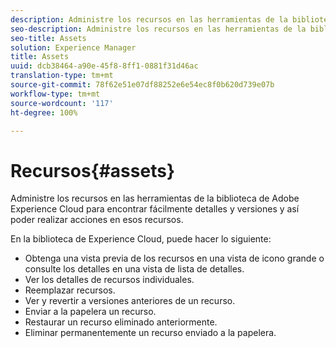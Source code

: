 ```yaml
---
description: Administre los recursos en las herramientas de la biblioteca de Adobe Experience Cloud para encontrar fácilmente detalles y versiones y así poder realizar acciones en esos recursos.
seo-description: Administre los recursos en las herramientas de la biblioteca de Adobe Experience Cloud para encontrar fácilmente detalles y versiones y así poder realizar acciones en esos recursos.
seo-title: Assets
solution: Experience Manager
title: Assets
uuid: dcb38464-a90e-45f8-8ff1-0881f31d46ac
translation-type: tm+mt
source-git-commit: 78f62e51e07df88252e6e54ec8f0b620d739e07b
workflow-type: tm+mt
source-wordcount: '117'
ht-degree: 100%

---
```



# Recursos{#assets}

Administre los recursos en las herramientas de la biblioteca de Adobe Experience Cloud para encontrar fácilmente detalles y versiones y así poder realizar acciones en esos recursos.

En la biblioteca de Experience Cloud, puede hacer lo siguiente:

* Obtenga una vista previa de los recursos en una vista de icono grande o consulte los detalles en una vista de lista de detalles.
* Ver los detalles de recursos individuales.
* Reemplazar recursos.
* Ver y revertir a versiones anteriores de un recurso.
* Enviar a la papelera un recurso.
* Restaurar un recurso eliminado anteriormente.
* Eliminar permanentemente un recurso enviado a la papelera.

